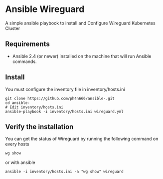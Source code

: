 # Ansible Wireguard

A simple ansible playbook to install and Configure Wireguard Kubernetes Cluster 


## Requirements

 - Ansible 2.4 (or newer) installed on the machine that will run Ansible commands.

## Install
You must configure the inventory file in inventory/hosts.ini
 

    git clone https://github.com/ph4n666/ansible-.git
    cd ansible-
    # Edit inventory/hosts.ini
    ansible-playbook -i inventory/hosts.ini wireguard.yml

## Verify the installation
You can get the status of Wireguard by running the following command on every hosts

    wg show
 or with ansible

    ansible -i inventory/hosts.ini -a "wg show" wireguard


